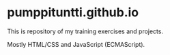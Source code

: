 # pumppituntti.github.io
This is repository of my training exercises and projects.

Mostly HTML/CSS and JavaScript (ECMAScript).
